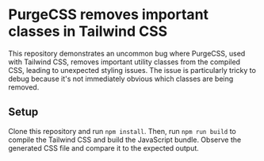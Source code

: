 # PurgeCSS removes important classes in Tailwind CSS
This repository demonstrates an uncommon bug where PurgeCSS, used with Tailwind CSS, removes important utility classes from the compiled CSS, leading to unexpected styling issues.  The issue is particularly tricky to debug because it's not immediately obvious which classes are being removed.

## Setup

Clone this repository and run `npm install`. Then, run `npm run build` to compile the Tailwind CSS and build the JavaScript bundle. Observe the generated CSS file and compare it to the expected output.